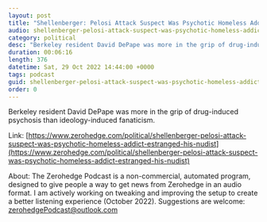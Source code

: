 ```yaml
---
layout: post
title: "Shellenberger: Pelosi Attack Suspect Was Psychotic Homeless Addict Estranged From His Nudist Lover &amp; Their Children"
audio: shellenberger-pelosi-attack-suspect-was-psychotic-homeless-addict-estranged-his-nudist-1
category: political
desc: "Berkeley resident David DePape was more in the grip of drug-induced psychosis than ideology-induced fanaticism."
duration: 00:06:16
length: 376
datetime: Sat, 29 Oct 2022 14:44:00 +0000
tags: podcast
guid: shellenberger-pelosi-attack-suspect-was-psychotic-homeless-addict-estranged-his-nudist-0
order: 0
---
```

Berkeley resident David DePape was more in the grip of drug-induced psychosis than ideology-induced fanaticism.

Link: [https://www.zerohedge.com/political/shellenberger-pelosi-attack-suspect-was-psychotic-homeless-addict-estranged-his-nudist](https://www.zerohedge.com/political/shellenberger-pelosi-attack-suspect-was-psychotic-homeless-addict-estranged-his-nudist)

About: The Zerohedge Podcast is a non-commercial, automated program, designed to give people a way to get news from Zerohedge in an audio format.  I am actively working on tweaking and improving the setup to create a better listening experience (October 2022).  Suggestions are welcome: [zerohedgePodcast@outlook.com](mailto:zerohedgePodcast@outlook.com)